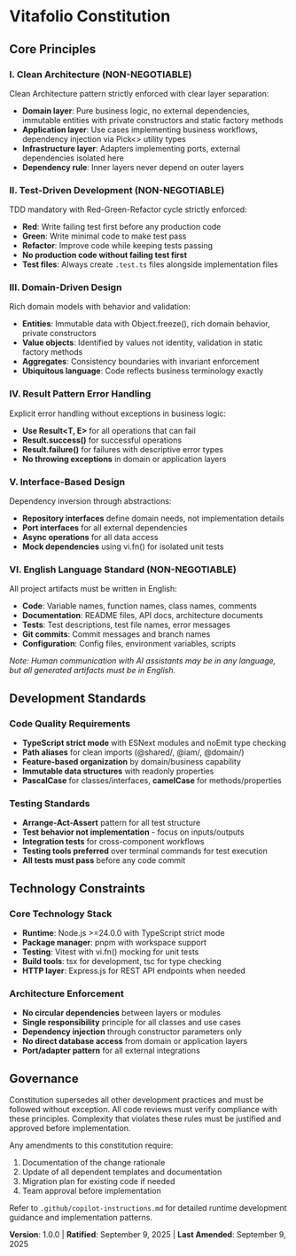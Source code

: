 # Vitafolio Constitution

## Core Principles

### I. Clean Architecture (NON-NEGOTIABLE)

Clean Architecture pattern strictly enforced with clear layer separation:

- **Domain layer**: Pure business logic, no external dependencies, immutable entities with private constructors and static factory methods
- **Application layer**: Use cases implementing business workflows, dependency injection via Pick<> utility types
- **Infrastructure layer**: Adapters implementing ports, external dependencies isolated here
- **Dependency rule**: Inner layers never depend on outer layers

### II. Test-Driven Development (NON-NEGOTIABLE)

TDD mandatory with Red-Green-Refactor cycle strictly enforced:

- **Red**: Write failing test first before any production code
- **Green**: Write minimal code to make test pass
- **Refactor**: Improve code while keeping tests passing
- **No production code without failing test first**
- **Test files**: Always create `.test.ts` files alongside implementation files

### III. Domain-Driven Design

Rich domain models with behavior and validation:

- **Entities**: Immutable data with Object.freeze(), rich domain behavior, private constructors
- **Value objects**: Identified by values not identity, validation in static factory methods
- **Aggregates**: Consistency boundaries with invariant enforcement
- **Ubiquitous language**: Code reflects business terminology exactly

### IV. Result Pattern Error Handling

Explicit error handling without exceptions in business logic:

- **Use Result<T, E>** for all operations that can fail
- **Result.success()** for successful operations
- **Result.failure()** for failures with descriptive error types
- **No throwing exceptions** in domain or application layers

### V. Interface-Based Design

Dependency inversion through abstractions:

- **Repository interfaces** define domain needs, not implementation details
- **Port interfaces** for all external dependencies
- **Async operations** for all data access
- **Mock dependencies** using vi.fn() for isolated unit tests

### VI. English Language Standard (NON-NEGOTIABLE)

All project artifacts must be written in English:

- **Code**: Variable names, function names, class names, comments
- **Documentation**: README files, API docs, architecture documents
- **Tests**: Test descriptions, test file names, error messages
- **Git commits**: Commit messages and branch names
- **Configuration**: Config files, environment variables, scripts

_Note: Human communication with AI assistants may be in any language, but all generated artifacts must be in English._

## Development Standards

### Code Quality Requirements

- **TypeScript strict mode** with ESNext modules and noEmit type checking
- **Path aliases** for clean imports (@shared/, @iam/, @domain/)
- **Feature-based organization** by domain/business capability
- **Immutable data structures** with readonly properties
- **PascalCase** for classes/interfaces, **camelCase** for methods/properties

### Testing Standards

- **Arrange-Act-Assert** pattern for all test structure
- **Test behavior not implementation** - focus on inputs/outputs
- **Integration tests** for cross-component workflows
- **Testing tools preferred** over terminal commands for test execution
- **All tests must pass** before any code commit

## Technology Constraints

### Core Technology Stack

- **Runtime**: Node.js >=24.0.0 with TypeScript strict mode
- **Package manager**: pnpm with workspace support
- **Testing**: Vitest with vi.fn() mocking for unit tests
- **Build tools**: tsx for development, tsc for type checking
- **HTTP layer**: Express.js for REST API endpoints when needed

### Architecture Enforcement

- **No circular dependencies** between layers or modules
- **Single responsibility** principle for all classes and use cases
- **Dependency injection** through constructor parameters only
- **No direct database access** from domain or application layers
- **Port/adapter pattern** for all external integrations

## Governance

Constitution supersedes all other development practices and must be followed without exception. All code reviews must verify compliance with these principles. Complexity that violates these rules must be justified and approved before implementation.

Any amendments to this constitution require:

1. Documentation of the change rationale
2. Update of all dependent templates and documentation
3. Migration plan for existing code if needed
4. Team approval before implementation

Refer to `.github/copilot-instructions.md` for detailed runtime development guidance and implementation patterns.

**Version**: 1.0.0 | **Ratified**: September 9, 2025 | **Last Amended**: September 9, 2025
